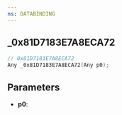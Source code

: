 ```yaml
---
ns: DATABINDING
---
```

## _0x81D7183E7A8ECA72

```c
// 0x81D7183E7A8ECA72
Any _0x81D7183E7A8ECA72(Any p0);
```

## Parameters
* **p0**:
